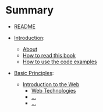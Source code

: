 # Summary

* [README](README.md)

* [Introduction](introduction):
    * [About](introduction/about.md)
    * [How to read this book](introduction/how-to-read-this-book.md)
    * [How to use the code examples](introduction/how-to-use-the-code-repository.md) 

* [Basic Principles](basic-principles):
    * [Introduction to the Web](introduction-to-the-web) 
        * [Web Technologies](basic-principles/introduction-to-the-web/web-technologies.md)
        * [...]()
        * [...]()


